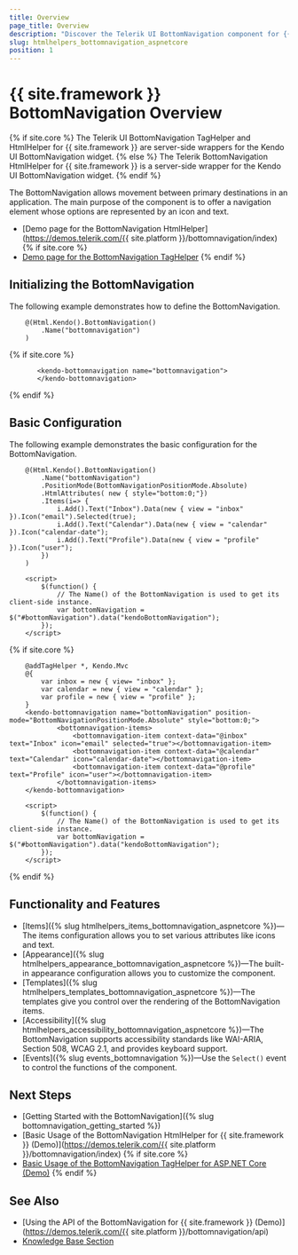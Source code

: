 ```yaml
---
title: Overview
page_title: Overview
description: "Discover the Telerik UI BottomNavigation component for {{ site.framework }} that provides built-in configuration options for its items and appearance."
slug: htmlhelpers_bottomnavigation_aspnetcore
position: 1
---
```


# {{ site.framework }} BottomNavigation Overview

{% if site.core %}
The Telerik UI BottomNavigation TagHelper and HtmlHelper for {{ site.framework }} are server-side wrappers for the Kendo UI BottomNavigation widget.
{% else %}
The Telerik BottomNavigation HtmlHelper for {{ site.framework }} is a server-side wrapper for the Kendo UI BottomNavigation widget.
{% endif %}

The BottomNavigation allows movement between primary destinations in an application. The main purpose of the component is to offer a navigation element whose options are represented by an icon and text.

* [Demo page for the BottomNavigation HtmlHelper](https://demos.telerik.com/{{ site.platform }}/bottomnavigation/index)
{% if site.core %}
* [Demo page for the BottomNavigation TagHelper](https://demos.telerik.com/aspnet-core/bottomnavigation/tag-helper)
{% endif %}

## Initializing the BottomNavigation

The following example demonstrates how to define the BottomNavigation.

```HtmlHelper
    @(Html.Kendo().BottomNavigation()
        .Name("bottomnavigation")
    )
```
{% if site.core %}
```TagHelper
       <kendo-bottomnavigation name="bottomnavigation">
       </kendo-bottomnavigation>
```
{% endif %}

## Basic Configuration

The following example demonstrates the basic configuration for the BottomNavigation.

```HtmlHelper
    @(Html.Kendo().BottomNavigation()
        .Name("bottomNavigation")
        .PositionMode(BottomNavigationPositionMode.Absolute)
        .HtmlAttributes( new { style="bottom:0;"})
        .Items(i=> {
            i.Add().Text("Inbox").Data(new { view = "inbox" }).Icon("email").Selected(true);
            i.Add().Text("Calendar").Data(new { view = "calendar" }).Icon("calendar-date");
            i.Add().Text("Profile").Data(new { view = "profile" }).Icon("user");
        })
    )

    <script>
        $(function() {
            // The Name() of the BottomNavigation is used to get its client-side instance.
            var bottomNavigation = $("#bottomNavigation").data("kendoBottomNavigation");
        });
    </script>
```
{% if site.core %}
```TagHelper
    @addTagHelper *, Kendo.Mvc
    @{
        var inbox = new { view= "inbox" };
        var calendar = new { view = "calendar" };
        var profile = new { view = "profile" };
    }  
    <kendo-bottomnavigation name="bottomNavigation" position-mode="BottomNavigationPositionMode.Absolute" style="bottom:0;">
            <bottomnavigation-items>
                <bottomnavigation-item context-data="@inbox" text="Inbox" icon="email" selected="true"></bottomnavigation-item>
                <bottomnavigation-item context-data="@calendar" text="Calendar" icon="calendar-date"></bottomnavigation-item>
                <bottomnavigation-item context-data="@profile" text="Profile" icon="user"></bottomnavigation-item>
            </bottomnavigation-items>
    </kendo-bottomnavigation>

    <script>
        $(function() {
            // The Name() of the BottomNavigation is used to get its client-side instance.
            var bottomNavigation = $("#bottomNavigation").data("kendoBottomNavigation");
        });
    </script>
```
{% endif %}

## Functionality and Features

* [Items]({% slug htmlhelpers_items_bottomnavigation_aspnetcore %})&mdash;The items configuration allows you to set various attributes like icons and text.
* [Appearance]({% slug htmlhelpers_appearance_bottomnavigation_aspnetcore %})&mdash;The built-in appearance configuration allows you to customize the component.
* [Templates]({% slug htmlhelpers_templates_bottomnavigation_aspnetcore %})&mdash;The templates give you control over the rendering of the BottomNavigation items.
* [Accessibility]({% slug htmlhelpers_accessibility_bottomnavigation_aspnetcore %})&mdash;The BottomNavigation supports accessibility standards like WAI-ARIA, Section 508, WCAG 2.1, and provides keyboard support.
* [Events]({% slug events_bottomnavigation %})&mdash;Use the `Select()` event to control the functions of the component.

## Next Steps

* [Getting Started with the BottomNavigation]({% slug bottomnavigation_getting_started %})
* [Basic Usage of the BottomNavigation HtmlHelper for {{ site.framework }} (Demo)](https://demos.telerik.com/{{ site.platform }}/bottomnavigation/index)
{% if site.core %}
* [Basic Usage of the BottomNavigation TagHelper for ASP.NET Core (Demo)](https://demos.telerik.com/aspnet-core/bottomnavigation/tag-helper)
{% endif %}

## See Also

* [Using the API of the BottomNavigation for {{ site.framework }} (Demo)](https://demos.telerik.com/{{ site.platform }}/bottomnavigation/api)
* [Knowledge Base Section](/knowledge-base)
